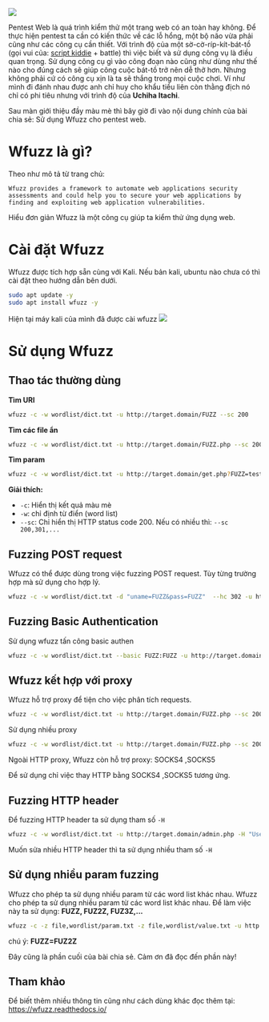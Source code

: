 ![](https://images.viblo.asia/6e71baa2-59f7-4b0b-ab49-1daba66d1ee1.png)

Pentest Web là quá trình kiểm thử một trang web có an toàn hay không. Để thực hiện pentest ta cần có kiến thức về các lỗ hổng, một bộ não vừa phải cũng như các công cụ cần thiết. Với trình độ của một sờ-cờ-ríp-kít-bát-tồ (gọi vui của: [script kiddie](https://en.wikipedia.org/wiki/Script_kiddie) + battle) thì việc biết và sử dụng công vụ là điều quan trọng. Sử dụng công cụ gì vào công đoạn nào cũng như dùng như thế nào cho đúng cách sẽ giúp công cuộc bát-tồ trở nên dễ thở hơn. Nhưng không phải cứ có công cụ xịn là ta sẽ thắng trong mọi cuộc chơi. Ví như mình đi đánh nhau được anh chỉ huy cho khẩu tiểu liên còn thằng địch nó chỉ có phi tiêu nhưng với trình độ của **Uchiha Itachi**.

Sau màn giới thiệu đầy màu mè thì bây giờ đi vào nội dung chính của bài chia sẻ: Sử dụng Wfuzz cho pentest web.

# Wfuzz là gì?
Theo như mô tả từ trang chủ:

```text
Wfuzz provides a framework to automate web applications security assessments and could help you to secure your web applications by finding and exploiting web application vulnerabilities.
```

Hiểu đơn giản Wfuzz là một công cụ giúp ta kiểm thử ứng dụng web.

# Cài đặt Wfuzz
Wfuzz được tích hợp sẵn cùng với Kali. Nếu bản kali, ubuntu nào chưa có thì cài đặt theo hướng dẫn bên dưới.

```bash
sudo apt update -y
sudo apt install wfuzz -y
```

Hiện tại máy kali của mình đã được cài wfuzz
![](https://images.viblo.asia/0579cbea-585a-47b3-9373-145789d94a3a.png)

# Sử dụng Wfuzz
## Thao tác thường dùng
**Tìm URI**

```bash
wfuzz -c -w wordlist/dict.txt -u http://target.domain/FUZZ --sc 200
```

**Tìm các file ẩn**

```bash
wfuzz -c -w wordlist/dict.txt -u http://target.domain/FUZZ.php --sc 200
```

**Tìm param**

```bash
wfuzz -c -w wordlist/dict.txt -u http://target.domain/get.php?FUZZ=test --sc 200
```

**Giải thích:**
+ `-c`: Hiển thị kết quả màu mè
+ `-w`: chỉ định từ điển (word list)
+ `--sc`: Chỉ hiển thị HTTP status code 200. Nếu có nhiều thì: `--sc 200,301,...`

## Fuzzing POST request
Wfuzz có thể được dùng trong việc fuzzing POST request. Tùy từng trường hợp mà sử dụng cho hợp lý.

```bash
wfuzz -c -w wordlist/dict.txt -d "uname=FUZZ&pass=FUZZ"  --hc 302 -u http://target.domain/userinfo.php
```

## Fuzzing Basic Authentication
Sử dụng wfuzz tấn công basic authen

```bash
wfuzz -c -w wordlist/dict.txt --basic FUZZ:FUZZ -u http://target.domain/admin.php --sc 200
```

## Wfuzz kết hợp với proxy
Wfuzz hỗ trợ proxy để tiện cho việc phân tích requests.

```bash
wfuzz -c -w wordlist/dict.txt -u http://target.domain/FUZZ.php --sc 200 -p localhost:8080:HTTP
```

Sử dụng nhiều proxy

```bash
wfuzz -c -w wordlist/dict.txt -u http://target.domain/FUZZ.php --sc 200 -p localhost:8080:HTTP -p localhost:2222:HTTP
```

Ngoài HTTP proxy, Wfuzz còn hỗ trợ proxy: SOCKS4 ,SOCKS5

Để sử dụng chỉ việc thay HTTP bằng SOCKS4 ,SOCKS5 tương ứng.

## Fuzzing HTTP header
Để fuzzing HTTP header ta sử dụng tham số `-H`

```bash
wfuzz -c -w wordlist/dict.txt -u http://target.domain/admin.php -H "User-Agent: FUZZ" -H "Other-Header: Value"
```

Muốn sửa nhiều HTTP header thì ta sử dụng nhiều tham số `-H`

## Sử dụng nhiều param fuzzing
Wfuzz cho phép ta sử dụng nhiều param từ các word list khác nhau. Wfuzz cho phép ta sử dụng nhiều param từ các word list khác nhau. Để làm việc này ta sử dụng: **FUZZ, FUZ2Z, FUZ3Z,...**

```bash
wfuzz -c -z file,wordlist/param.txt -z file,wordlist/value.txt -u http://target.domain/get.php?FUZZ=FUZ2Z --sc 200
```

chú ý: **FUZZ=FUZ2Z**

Đây cũng là phần cuối của bài chia sẻ. Cảm ơn đã đọc đến phần này!

## Tham khảo
Để biết thêm nhiều thông tin cũng như cách dùng khác đọc thêm tại: https://wfuzz.readthedocs.io/